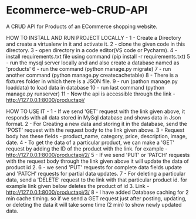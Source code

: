 # Ecommerce-web-CRUD-API
A CRUD API for Products of an ECommerce shopping website.

HOW TO INSTALL AND RUN PROJECT LOCALLY -
1 - Create a Directory and create a virtualenv in it and activate it.
2 - clone the given code in this directory.
3 - open directory in a code editor(VS code or Pycharm).
4 - install requirements.txt file using command (pip install -r requirements.txt)
5 - run the mysql server locally and and also create a database named as 'products'
6 - run the command (python manage.py migrate)
7 - run another command (python manage.py createcachetable)
8 - There is a fixtures folder in which there is a JSON file.
9 - run (pathon manage.py loaddata) to load data in database
10 - run last command (python manage.py runserver)
11 - Now the api is accessible through the link - http://127.0.0.1:8000/productapi/

HOW TO USE IT - 
1 - If we send 'GET' request with the link given above, it responds with all data stored in MySql database and shows data in Json format. 
2 - For Creating a new data and storing it in the database, send the 'POST' request with the request body to the link given above.
3 - Request body has these fields - product_name, category, price, description, image, date. 
4 - To get the data of a particular product, we can make a 'GET' request by adding the ID of the product with the link. for example - http://127.0.0.1:8000/productapi/2/
5 - If we send 'PUT' or 'PATCH' requests with the request body through the link given above it will update the data of product id 2.
6 - we send 'PUT' requests for complete data fields update and 'PATCH' requests for partial data updates.
7 - For deleting a particular data, send a 'DELETE' request to the link with that particular product id. for example link given below deletes the product of id 3. Link - http://127.0.0.1:8000/productapi/3/
8 - I have added Database caching for 2 min cache timing. so if we send a GET request just after posting, updating, or deleting the data it will take some time (2 min) to show newly updated data.
